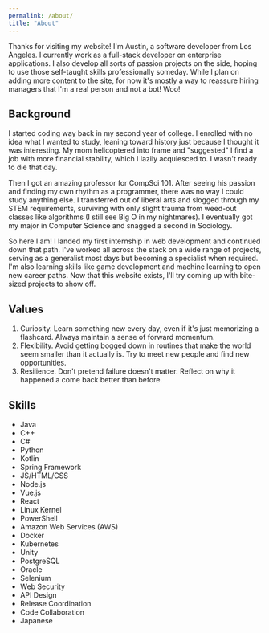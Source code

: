 ```yaml
---
permalink: /about/
title: "About"
---
```


Thanks for visiting my website! I'm Austin, a software developer from Los Angeles. I currently work as a full-stack developer on enterprise applications. I also develop all sorts of passion projects on the side, hoping to use those self-taught skills professionally someday. While I plan on adding more content to the site, for now it's mostly a way to reassure hiring managers that I'm a real person and not a bot! Woo!

## Background
 I started coding way back in my second year of college. I enrolled with no idea what I wanted to study, leaning toward history just because I thought it was interesting. My mom helicoptered into frame and "suggested" I find a job with more financial stability, which I lazily acquiesced to. I wasn't ready to die that day.
 
Then I got an amazing professor for CompSci 101. After seeing his passion and finding my own rhythm as a programmer, there was no way I could study anything else. I transferred out of liberal arts and slogged through my STEM requirements, surviving with only slight trauma from weed-out classes like algorithms (I still see Big O in my nightmares). I eventually got my major in Computer Science and snagged a second in Sociology.

So here I am! I landed my first internship in web development and continued down that path. I've worked all across the stack on a wide range of projects, serving as a generalist most days but becoming a specialist when required. I'm also learning skills like game development and machine learning to open new career paths. Now that this website exists, I'll try coming up with bite-sized projects to show off.

## Values
1. Curiosity. Learn something new every day, even if it's just memorizing a flashcard. Always maintain a sense of forward momentum.
2. Flexibility. Avoid getting bogged down in routines that make the world seem smaller than it actually is. Try to meet new people and find new opportunities.
3. Resilience. Don't pretend failure doesn't matter. Reflect on why it happened a come back better than before. 


## Skills
- Java
- C++
- C#
- Python
- Kotlin
- Spring Framework
- JS/HTML/CSS
- Node.js
- Vue.js
- React
- Linux Kernel
- PowerShell
- Amazon Web Services (AWS)
- Docker
- Kubernetes
- Unity
- PostgreSQL
- Oracle
- Selenium
- Web Security
- API Design
- Release Coordination
- Code Collaboration
- Japanese

[helicopter]: https://en.wikipedia.org/wiki/Helicopter_parent 